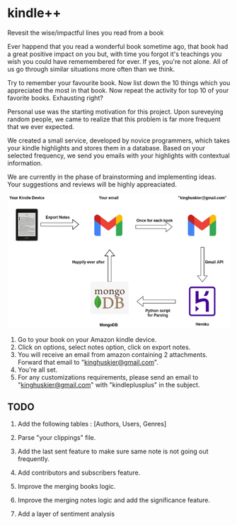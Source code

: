 # kindle++
Revesit the wise/impactful lines you read from a book

Ever happend that you read a wonderful book sometime ago, that book had a great positive impact on you but, with time you forgot it's teachings you wish you could have rememembered for ever. If yes, you're not alone. All of us go through similar situations more often than we think. 

Try to remember your favourite book. Now list down the 10 things which you appreciated the most in that book. Now repeat the activity for top 10 of your favorite books. Exhausting right?

Personal use was the starting motivation for this project. Upon sureveying random people, we came to realize that this problem is far more frequent that we ever expected. 

We created a small service, developed by novice programmers, which takes your kindle highlights and stores them in a database. Based on your selected frequency, we send you emails with your highlights with contextual information. 

We are currently in the phase of brainstorming and implementing ideas. Your suggestions and reviews will be highly appreaciated.  

![Flow diagram](https://github.com/rohitpatwa/kindleplusplus/blob/master/media/flow.png)

1. Go to your book on your Amazon kindle device.
2. Click on options, select notes option, click on export notes.
3. You will receive an email from amazon containing 2 attachments. Forward that email to "kinghuskier@gmail.com".
4. You're all set.
5. For any customizations requirements, please send an email to "kinghuskier@gmail.com" with "kindleplusplus" in the subject. 


## TODO
1. Add the following tables : [Authors, Users, Genres]
  
2. Parse "your clippings" file.

3. Add the last sent feature to make sure same note is not going out frequently.

4. Add contributors and subscribers feature.

5. Improve the merging books logic.

6. Improve the merging notes logic and add the significance feature.

7. Add a layer of sentiment analysis
